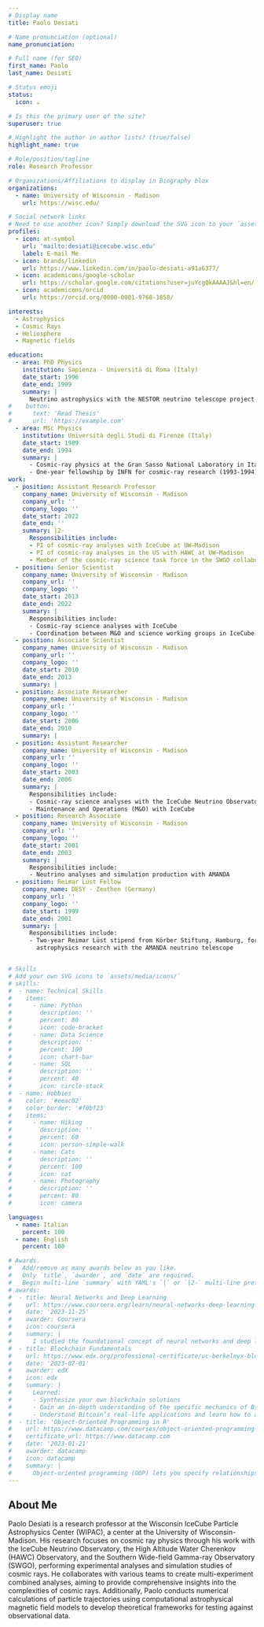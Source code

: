 ```yaml
---
# Display name
title: Paolo Desiati

# Name pronunciation (optional)
name_pronunciation:

# Full name (for SEO)
first_name: Paolo
last_name: Desiati

# Status emoji
status:
  icon: ☕️

# Is this the primary user of the site?
superuser: true

# Highlight the author in author lists? (true/false)
highlight_name: true

# Role/position/tagline
role: Research Professor

# Organizations/Affiliations to display in Biography blox
organizations:
  - name: University of Wisconsin - Madison
    url: https://wisc.edu/

# Social network links
# Need to use another icon? Simply download the SVG icon to your `assets/media/icons/` folder.
profiles:
  - icon: at-symbol
    url: 'mailto:desiati@icecube.wisc.edu'
    label: E-mail Me
  - icon: brands/linkedin
    url: https://www.linkedin.com/in/paolo-desiati-a91a6377/
  - icon: academicons/google-scholar
    url: https://scholar.google.com/citations?user=juYcgQkAAAAJ&hl=en/
  - icon: academicons/orcid
    url: https://orcid.org/0000-0001-9768-1858/

interests:
  - Astrophysics
  - Cosmic Rays
  - Heliosphere
  - Magnetic fields

education:
  - area: PhD Physics
    institution: Sapienza - Università di Roma (Italy)
    date_start: 1996
    date_end: 1999
    summary: |
      Neutrino astrophysics with the NESTOR neutrino telescope project in Greece.
#    button:
#      text: 'Read Thesis'
#      url: 'https://example.com'
  - area: MSc Physics
    institution: Università degli Studi di Firenze (Italy)
    date_start: 1989
    date_end: 1994
    summary: |
      - Cosmic-ray physics at the Gran Sasso National Laboratory in Italy.
      - One-year fellowship by INFN for cosmic-ray research (1993-1994)
work:
  - position: Assistant Research Professor
    company_name: University of Wisconsin - Madison
    company_url: ''
    company_logo: ''
    date_start: 2022
    date_end: ''
    summary: |2-
      Responsibilities include:
      - PI of cosmic-ray analyses with IceCube at UW–Madison
      - PI of cosmic-ray analyses in the US with HAWC at UW–Madison
      - Member of the cosmic-ray science task force in the SWGO collaboration
  - position: Senior Scientist
    company_name: University of Wisconsin - Madison
    company_url: ''
    company_logo: ''
    date_start: 2013
    date_end: 2022
    summary: |
      Responsibilities include:
      - Cosmic-ray science analyses with IceCube
      - Coordination between M&O and science working groups in IceCube
  - position: Associate Scientist
    company_name: University of Wisconsin - Madison
    company_url: ''
    company_logo: ''
    date_start: 2010
    date_end: 2013
    summary: |
  - position: Associate Researcher
    company_name: University of Wisconsin - Madison
    company_url: ''
    company_logo: ''
    date_start: 2006
    date_end: 2010
    summary: |
  - position: Assistant Researcher
    company_name: University of Wisconsin - Madison
    company_url: ''
    company_logo: ''
    date_start: 2003
    date_end: 2006
    summary: |
      Responsibilities include:
      - Cosmic-ray science analyses with the IceCube Neutrino Observatory
      - Maintenance and Operations (M&O) with IceCube
  - position: Research Associate
    company_name: University of Wisconsin - Madison
    company_url: ''
    company_logo: ''
    date_start: 2001
    date_end: 2003
    summary: |
      Responsibilities include:
      - Neutrino analyses and simulation production with AMANDA
  - position: Reimar Lüst Fellow
    company_name: DESY - Zeuthen (Germany)
    company_url: ''
    company_logo: ''
    date_start: 1999
    date_end: 2001
    summary: |
      Responsibilities include:
      - Two-year Reimar Lüst stipend from Körber Stiftung, Hamburg, for post-doctoral
        astrophysics research with the AMANDA neutrino telescope


# Skills
# Add your own SVG icons to `assets/media/icons/`
# skills:
#  - name: Technical Skills
#    items:
#      - name: Python
#        description: ''
#        percent: 80
#        icon: code-bracket
#      - name: Data Science
#        description: ''
#        percent: 100
#        icon: chart-bar
#      - name: SQL
#        description: ''
#        percent: 40
#        icon: circle-stack
#  - name: Hobbies
#    color: '#eeac02'
#    color_border: '#f0bf23'
#    items:
#      - name: Hiking
#        description: ''
#        percent: 60
#        icon: person-simple-walk
#      - name: Cats
#        description: ''
#        percent: 100
#        icon: cat
#      - name: Photography
#        description: ''
#        percent: 80
#        icon: camera

languages:
  - name: Italian
    percent: 100
  - name: English
    percent: 100

# Awards.
#   Add/remove as many awards below as you like.
#   Only `title`, `awarder`, and `date` are required.
#   Begin multi-line `summary` with YAML's `|` or `|2-` multi-line prefix and indent 2 spaces below.
# awards:
#  - title: Neural Networks and Deep Learning
#    url: https://www.coursera.org/learn/neural-networks-deep-learning
#    date: '2023-11-25'
#    awarder: Coursera
#    icon: coursera
#    summary: |
#      I studied the foundational concept of neural networks and deep learning. By the end, I was familiar with the significant technological trends driving the rise of deep learning; build, train, and apply fully connected deep neural networks; implement efficient (vectorized) neural networks; identify key parameters in a neural network’s architecture; and apply deep learning to your own applications.
#  - title: Blockchain Fundamentals
#    url: https://www.edx.org/professional-certificate/uc-berkeleyx-blockchain-fundamentals
#    date: '2023-07-01'
#    awarder: edX
#    icon: edx
#    summary: |
#      Learned:
#      - Synthesize your own blockchain solutions
#      - Gain an in-depth understanding of the specific mechanics of Bitcoin
#      - Understand Bitcoin’s real-life applications and learn how to attack and destroy Bitcoin, Ethereum, smart contracts and Dapps, and alternatives to Bitcoin’s Proof-of-Work consensus algorithm
#  - title: 'Object-Oriented Programming in R'
#    url: https://www.datacamp.com/courses/object-oriented-programming-with-s3-and-r6-in-r
#    certificate_url: https://www.datacamp.com
#    date: '2023-01-21'
#    awarder: datacamp
#    icon: datacamp
#    summary: |
#      Object-oriented programming (OOP) lets you specify relationships between functions and the objects that they can act on, helping you manage complexity in your code. This is an intermediate level course, providing an introduction to OOP, using the S3 and R6 systems. S3 is a great day-to-day R programming tool that simplifies some of the functions that you write. R6 is especially useful for industry-specific analyses, working with web APIs, and building GUIs.
---
```


## About Me

Paolo Desiati is a research professor at the Wisconsin IceCube Particle Astrophysics Center (WIPAC), a center at the University of Wisconsin-Madison. His research focuses on cosmic ray physics through his work with the IceCube Neutrino Observatory, the High Altitude Water Cherenkov (HAWC) Observatory, and the Southern Wide-field Gamma-ray Observatory (SWGO), performing experimental analyses and simulation studies of cosmic rays. He collaborates with various teams to create multi-experiment combined analyses, aiming to provide comprehensive insights into the complexities of cosmic rays. Additionally, Paolo conducts numerical calculations of particle trajectories using computational astrophysical magnetic field models to develop theoretical frameworks for testing against observational data.

